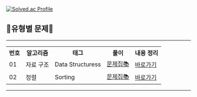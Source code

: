 [![Solved.ac Profile](http://mazassumnida.wtf/api/v2/generate_badge?boj=kc5353)](https://solved.ac/kc5353/)
## 📖유형별 문제📖
<hr>

<table>
  <tr>
    <th>번호</th>
    <th>알고리즘</th>
    <th>태그</th>
    <th>풀이</th>
    <th>내용 정리</th>
  </tr>
  <tr>
    <td>01</td>
    <td>자료 구조 </td>
    <td>Data Structuress</td>
    <td><a href="https://github.com/sun-gwang/Algorithm/tree/main/%EC%9C%A0%ED%98%95%EB%B3%84%20%EB%B6%84%EB%A5%98/Data%20Structure/linkGuide">문제집📚</a></td> <!-- list, queue, stack, set, map -->
    <td>
      <a href="https://github.com/sun-gwang/Algorithm/blob/main/%EC%9C%A0%ED%98%95%EB%B3%84%20%EB%B6%84%EB%A5%98/Data%20Structure/handbook/README.md">바로가기</a>
    </td>
  </tr>
   <tr>
    <td>02</td>
    <td>정렬 </td>
    <td>Sorting</td>
    <td><a href="https://github.com/sun-gwang/Algorithm/tree/main/%EC%9C%A0%ED%98%95%EB%B3%84%20%EB%B6%84%EB%A5%98/Sorting/linkGuide">문제집📚</a></td> <!-- list, queue, stack, set, map -->
    <td>
      <a href="https://github.com/sun-gwang/Algorithm/tree/main/%EC%9C%A0%ED%98%95%EB%B3%84%20%EB%B6%84%EB%A5%98/Sorting/handbook">바로가기</a>
    </td>
  </tr>
</table>

<hr>
